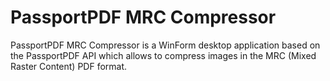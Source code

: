 # PassportPDF MRC Compressor
PassportPDF MRC Compressor is a WinForm desktop application based on the PassportPDF API which allows to compress images in the MRC (Mixed Raster Content) PDF format.

